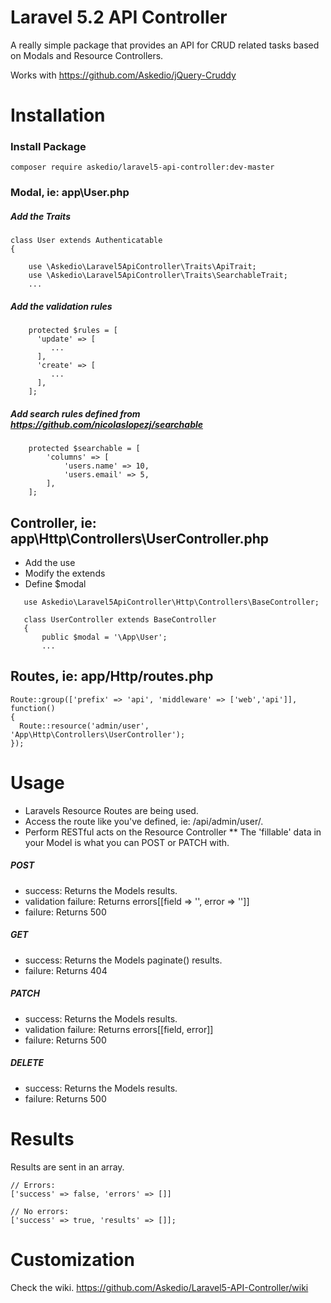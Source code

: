 # Laravel 5.2 API Controller
A really simple package that provides an API for CRUD related tasks based on Modals and Resource Controllers.

Works with https://github.com/Askedio/jQuery-Cruddy


# Installation

### Install Package
~~~
composer require askedio/laravel5-api-controller:dev-master
~~~

### Modal, ie: app\User.php
##### Add the Traits
~~~
class User extends Authenticatable
{
   
    use \Askedio\Laravel5ApiController\Traits\ApiTrait;
    use \Askedio\Laravel5ApiController\Traits\SearchableTrait;
    ...
~~~
##### Add the validation rules
~~~
    protected $rules = [
      'update' => [
         ...
      ],
      'create' => [
         ...
      ],
    ];
~~~
##### Add search rules defined from https://github.com/nicolaslopezj/searchable 
~~~
    protected $searchable = [
        'columns' => [
            'users.name' => 10,
            'users.email' => 5,
        ],
    ];
~~~

## Controller, ie: app\Http\Controllers\UserController.php
* Add the use
* Modify the extends
* Define $modal
~~~
   use Askedio\Laravel5ApiController\Http\Controllers\BaseController;

   class UserController extends BaseController
   {
       public $modal = '\App\User';
       ...
~~~

## Routes, ie: app/Http/routes.php
~~~
Route::group(['prefix' => 'api', 'middleware' => ['web','api']], function()
{
  Route::resource('admin/user', 'App\Http\Controllers\UserController');
});
~~~


# Usage
* Laravels Resource Routes are being used.
* Access the route like you've defined, ie: /api/admin/user/.
* Perform RESTful acts on the Resource Controller
** The 'fillable' data in your Model is what you can POST or PATCH with.

##### POST
* success: Returns the Models results.
* validation failure: Returns errors[[field => '', error => '']]
* failure: Returns 500

##### GET
* success: Returns the Models paginate() results.
* failure: Returns 404

##### PATCH
* success: Returns the Models results.
* validation failure: Returns errors[[field, error]]
* failure: Returns 500

##### DELETE
* success: Returns the Models results.
* failure: Returns 500

# Results
Results are sent in an array.
~~~
// Errors:
['success' => false, 'errors' => []]

// No errors:
['success' => true, 'results' => []];
~~~


# Customization
Check the wiki.
https://github.com/Askedio/Laravel5-API-Controller/wiki
